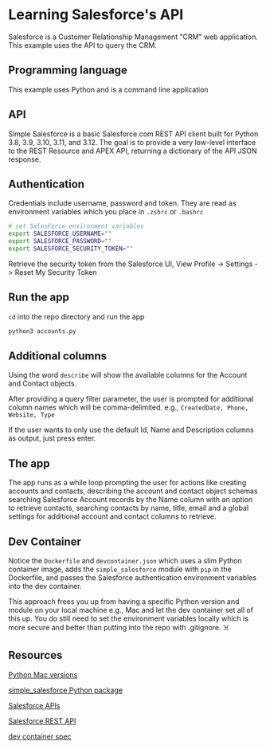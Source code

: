 # Learning Salesforce's API

Salesforce is a Customer Relationship Management "CRM" web application. This example uses the API to query the CRM.

## Programming language

This example uses Python and is a command line application

## API

Simple Salesforce is a basic Salesforce.com REST API client built for Python 3.8, 3.9, 3.10, 3.11, and 3.12. The goal is to provide a very low-level interface to the REST Resource and APEX API, returning a dictionary of the API JSON response. 

## Authentication

Credentials include username, password and token. They are read as environment variables which you place in `.zshrc` or `.bashrc`

```sh
# set SalesForce environment variables
export SALESFORCE_USERNAME=""
export SALESFORCE_PASSWORD=""
export SALESFORCE_SECURITY_TOKEN=""
```

Retrieve the security token from the Salesforce UI, View Profile -> Settings -> Reset My Security Token

## Run the app

`cd` into the repo directory and run the app

```sh
python3 accounts.py
```

## Additional columns

Using the word `describe` will show the available columns for the Account and Contact objects.

After providing a query filter parameter, the user is prompted for additional column names which will be comma-delimited. e.g., `CreatedDate, Phone, Website, Type`

If the user wants to only use the default Id, Name and Description columns as output, just press enter.

## The app 

The app runs as a while loop prompting the user for actions like creating accounts and contacts, describing the account and contact object schemas searching Salesforce Account records by the Name column with an option to retrieve contacts, searching contacts by name, title, email and a global settings for additional account and contact columns to retrieve.


## Dev Container

Notice the `Dockerfile` and `devcontainer.json` which uses a slim Python container image, adds the `simple_salesforce` module with `pip` in the Dockerfile, and passes the Salesforce authentication environment variables into the dev container.

This approach frees you up from having a specific Python version and module on your local machine e.g., Mac and let the dev container set all of this up. You do still need to set the environment variables locally which is more secure and better than putting into the repo with .gitignore. ☠️

## Resources

[Python Mac versions](https://www.python.org/downloads/macos/)

[simple_salesforce Python package](https://github.com/simple-salesforce/simple-salesforce)

[Salesforce APIs](https://developer.salesforce.com/docs/apis)

[Salesforce REST API](https://developer.salesforce.com/docs/atlas.en-us.api_rest.meta/api_rest/intro_what_is_rest_api.htm)

[dev container spec](https://containers.dev/implementors/json_reference/)